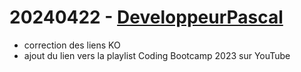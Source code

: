 # 20240422 - [DeveloppeurPascal](https://github.com/DeveloppeurPascal)

* correction des liens KO
* ajout du lien vers la playlist Coding Bootcamp 2023 sur YouTube
